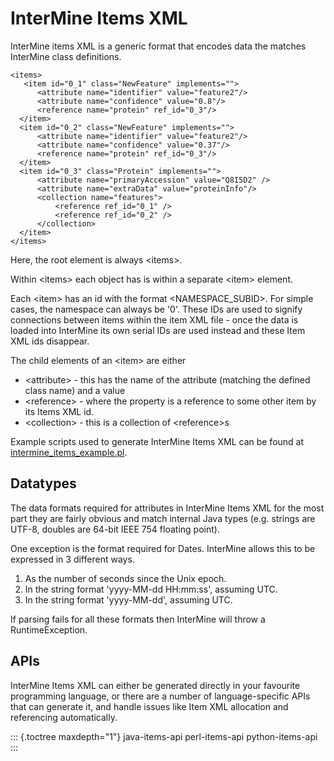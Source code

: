InterMine Items XML
===================

InterMine items XML is a generic format that encodes data the matches
InterMine class definitions.

``` {.xml}
<items>
   <item id="0_1" class="NewFeature" implements="">
      <attribute name="identifier" value="feature2"/>
      <attribute name="confidence" value="0.8"/>
      <reference name="protein" ref_id="0_3"/> 
  </item>
  <item id="0_2" class="NewFeature" implements="">
      <attribute name="identifier" value="feature2"/>
      <attribute name="confidence" value="0.37"/>
      <reference name="protein" ref_id="0_3"/> 
  </item>
  <item id="0_3" class="Protein" implements="">
      <attribute name="primaryAccession" value="Q8I5D2" />
      <attribute name="extraData" value="proteinInfo"/>
      <collection name="features">
          <reference ref_id="0_1" />
          <reference ref_id="0_2" />
      </collection>
  </item>
</items>
```

Here, the root element is always \<items\>.

Within \<items\> each object has is within a separate \<item\> element.

Each \<item\> has an id with the format \<NAMESPACE_SUBID\>. For simple
cases, the namespace can always be \'0\'. These IDs are used to signify
connections between items within the item XML file - once the data is
loaded into InterMine its own serial IDs are used instead and these Item
XML ids disappear.

The child elements of an \<item\> are either

-   \<attribute\> - this has the name of the attribute (matching the
    defined class name) and a value
-   \<reference\> - where the property is a reference to some other item
    by its Items XML id.
-   \<collection\> - this is a collection of \<reference\>s

Example scripts used to generate InterMine Items XML can be found at
[intermine_items_example.pl](https://github.com/intermine/intermine-scripts/blob/master/examples/intermine_items_example.pl).

Datatypes
---------

The data formats required for attributes in InterMine Items XML for the
most part they are fairly obvious and match internal Java types (e.g.
strings are UTF-8, doubles are 64-bit IEEE 754 floating point).

One exception is the format required for Dates. InterMine allows this to
be expressed in 3 different ways.

1.  As the number of seconds since the Unix epoch.
2.  In the string format \'yyyy-MM-dd HH:mm:ss\', assuming UTC.
3.  In the string format \'yyyy-MM-dd\', assuming UTC.

If parsing fails for all these formats then InterMine will throw a
RuntimeException.

APIs
----

InterMine Items XML can either be generated directly in your favourite
programming language, or there are a number of language-specific APIs
that can generate it, and handle issues like Item XML allocation and
referencing automatically.

::: {.toctree maxdepth="1"}
java-items-api perl-items-api python-items-api
:::
